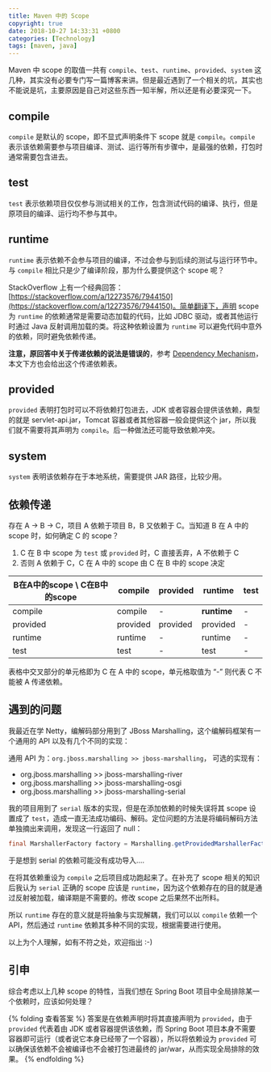 ```yaml
---
title: Maven 中的 Scope
copyright: true
date: 2018-10-27 14:33:31 +0800
categories: [Technology]
tags: [maven, java]
---
```


Maven 中 scope 的取值一共有 `compile`、`test`、`runtime`、`provided`、`system` 这几种，其实没有必要专门写一篇博客来讲。但是最近遇到了一个相关的坑，其实也不能说是坑，主要原因是自己对这些东西一知半解，所以还是有必要深究一下。

<!-- more -->

## compile

`compile` 是默认的 scope，即不显式声明条件下 scope 就是 `compile`。`compile` 表示该依赖需要参与项目编译、测试、运行等所有步骤中，是最强的依赖，打包时通常需要包含进去。

## test

`test` 表示依赖项目仅仅参与测试相关的工作，包含测试代码的编译、执行，但是原项目的编译、运行均不参与其中。

## runtime

`runtime` 表示依赖不会参与项目的编译，不过会参与到后续的测试与运行环节中。与 `compile` 相比只是少了编译阶段，那为什么要提供这个 scope 呢？

StackOverflow 上有一个经典回答：[https://stackoverflow.com/a/12273576/7944150](https://stackoverflow.com/a/12273576/7944150)。简单翻译下，声明 scope 为 `runtime` 的依赖通常是需要动态加载的代码，比如 JDBC 驱动，或者其他运行时通过 Java 反射调用加载的类。将这种依赖设置为 `runtime` 可以避免代码中意外的依赖，同时避免依赖传递。

**注意，原回答中关于传递依赖的说法是错误的**，参考 [Dependency Mechanism](https://maven.apache.org/guides/introduction/introduction-to-dependency-mechanism.html)，本文下方也会给出这个传递依赖表。

## provided

`provided` 表明打包时可以不将依赖打包进去，JDK 或者容器会提供该依赖，典型的就是 servlet-api.jar，Tomcat 容器或者其他容器一般会提供这个 jar，所以我们就不需要将其声明为 `compile`。后一种做法还可能导致依赖冲突。

## system

`system` 表明该依赖存在于本地系统，需要提供 JAR 路径，比较少用。

## 依赖传递

存在 A -> B -> C，项目 A 依赖于项目 B，B 又依赖于 C。当知道 B 在 A 中的 scope 时，如何确定 C 的 scope？

1. C 在 B 中 scope 为 `test` 或 `provided` 时，C 直接丢弃，A 不依赖于 C
1. 否则 A 依赖于 C，C 在 A 中的 scope 由 C 在 B 中的 scope 决定

| B在A中的scope \ C在B中的scope | compile | provided | runtime | test |
| - | - | - | - | - |
| compile | compile | - | **runtime** | - |
| provided | provided | provided | provided | - |
| runtime | runtime | - | runtime | - |
| test | test | - | test | - |

表格中交叉部分的单元格即为 C 在 A 中的 scope，单元格取值为 “-” 则代表 C 不能被 A 传递依赖。

## 遇到的问题

我最近在学 Netty，编解码部分用到了 JBoss Marshalling，这个编解码框架有一个通用的 API 以及有几个不同的实现：

通用 API 为：`org.jboss.marshalling >> jboss-marshalling`，
可选的实现有：

- org.jboss.marshalling >> jboss-marshalling-river
- org.jboss.marshalling >> jboss-marshalling-osgi
- org.jboss.marshalling >> jboss-marshalling-serial

我的项目用到了 `serial` 版本的实现，但是在添加依赖的时候失误将其 scope 设置成了 `test`，造成一直无法成功编码、解码。定位问题的方法是将编码解码方法单独摘出来调用，发现这一行返回了 null：

```java
final MarshallerFactory factory = Marshalling.getProvidedMarshallerFactory("serial");
```

于是想到 serial 的依赖可能没有成功导入....

在将其依赖重设为 `compile` 之后项目成功跑起来了。在补充了 scope 相关的知识后我认为 `serial` 正确的 scope 应该是 `runtime`，因为这个依赖存在的目的就是通过反射被加载，编译期是不需要的。修改 scope 之后果然不出所料。

所以 `runtime` 存在的意义就是将抽象与实现解耦，我们可以以 `compile` 依赖一个 API，然后通过 `runtime` 依赖其多种不同的实现，根据需要进行使用。

以上为个人理解，如有不符之处，欢迎指出 :-)

## 引申

综合考虑以上几种 scope 的特性，当我们想在 Spring Boot 项目中全局排除某一个依赖时，应该如何处理？

{% folding 查看答案 %}
答案是在依赖声明时将其直接声明为 <code class="language-plaintext highlighter-rouge">provided</code>，由于 <code class="language-plaintext highlighter-rouge">provided</code> 代表着由 JDK 或者容器提供该依赖，而 Spring Boot 项目本身不需要容器即可运行（或者说它本身已经带了一个容器），所以将依赖设为 <code class="language-plaintext highlighter-rouge">provided</code> 可以确保该依赖不会被编译也不会被打包进最终的 jar/war，从而实现全局排除的效果。
{% endfolding %}
